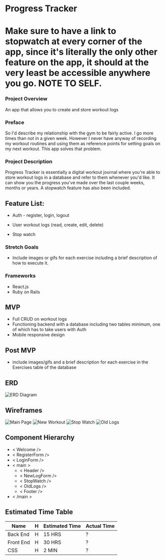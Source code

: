 # Progress Tracker
# Make sure to have a link to stopwatch at every corner of the app, since it's literally the only other feature on the app, it should at the very least be accessible anywhere you go. NOTE TO SELF.
### Project Overview
An app that allows you to create and store workout logs

### Preface
So I'd describe my relationship with the gym to be fairly active.  I go more times than not in a given week.  However I never have anyway of recording my workout routines and using them as reference points for setting goals on my next workout. This app solves that problem.

### Project Description

Progress Tracker is essentially a digital workout journal where you're able to store workout logs in a database and refer to them whenever you'd like.  It can show you the progress you've made over the last couple weeks, months or years. A stopwatch feature has also been included. 

## Feature List:

* Auth - register, login, logout

* User workout logs (read, create, edit, delete)

* Stop watch

### Stretch Goals

* Include images or gifs for each exercise including a brief description of how to execute it. 

### Frameworks
* React.js
* Ruby on Rails

## MVP
* Full CRUD on workout logs
* Functioning backend with a database including two tables minimum, one of which has to take users with Auth
* Mobile responsive design

## Post MVP
* include images/gifs and a brief description for each exercise in the Exercises table of the database

## ERD

![ERD Diagram](https://i.imgur.com/CcfcH2M.png)

## Wireframes

![Main Page](https://i.imgur.com/9Z7RsJc.png)
![New Workout](https://i.imgur.com/hKGqeiU.png)
![Stop Watch](https://i.imgur.com/jHHXUU6.png)
![Old Logs](https://i.imgur.com/KgFFuDJ.png)

## Component Hierarchy 

* < Welcome />
* < RegisterForm />
* < LoginForm />
* < main >
  * < Header />
  * < NewLogForm />
  * < StopWatch />
  * < OldLogs />
  * < Footer />
* < /main >


## Estimated Time Table
| Name     | H |Estimated Time| Actual Time | 
| -------- |---|--------------|-------------|
| Back End | H |    15 HRS    |     ?       |
| Front End| H |    30 HRS    |     ?       |
| CSS      | H |    2 MIN     |     ?       |